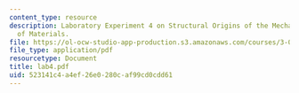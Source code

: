 ```yaml
---
content_type: resource
description: Laboratory Experiment 4 on Structural Origins of the Mechanical Properties
  of Materials.
file: https://ol-ocw-studio-app-production.s3.amazonaws.com/courses/3-032-mechanical-behavior-of-materials-fall-2007/523141c4a4ef26e0280caf99cd0cdd61_lab4.pdf
file_type: application/pdf
resourcetype: Document
title: lab4.pdf
uid: 523141c4-a4ef-26e0-280c-af99cd0cdd61
---
```

